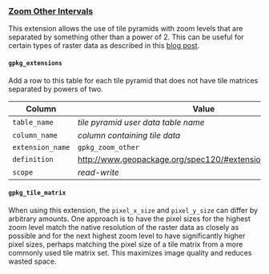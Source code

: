 ### [Zoom Other Intervals](http://www.geopackage.org/spec120/#extension_zoom_other_intervals)
This extension allows the use of tile pyramids with zoom levels that are separated by something other than a power of 2. This can be useful for certain types of raster data as described in this [blog post](http://geopackage.blogspot.com/2015/11/powers-of-two-scale-sets.html).

#### `gpkg_extensions`
Add a row to this table for each tile pyramid that does not have tile matrices separated by powers of two.

| Column        | Value           |
| ------------- |-------------|
| `table_name`  | _tile pyramid user data table name_ |
| `column_name` | _column containing tile data_ |
| `extension_name` | `gpkg_zoom_other` |
| `definition`  | http://www.geopackage.org/spec120/#extension_geometry_types |
| `scope`   | _read-write_  |

#### `gpkg_tile_matrix` 
When using this extension, the `pixel_x_size` and `pixel_y_size` can differ by arbitrary amounts. One approach is to have the pixel sizes for the highest zoom level match the native resolution of the raster data as closely as possible and for the next highest zoom level to have significantly higher pixel sizes, perhaps matching the pixel size of a tile matrix from a more commonly used tile matrix set. This maximizes image quality and reduces wasted space.

